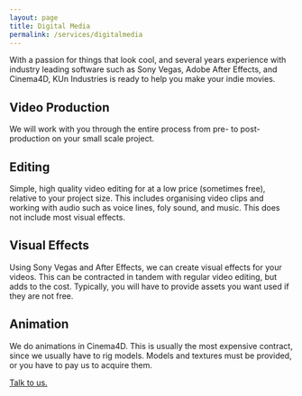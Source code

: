 ```yaml
---
layout: page
title: Digital Media
permalink: /services/digitalmedia
---
```


With a passion for things that look cool, and several years experience with industry leading software such as Sony Vegas, Adobe After Effects, and Cinema4D, KUn Industries is ready to help you make your indie movies.

## Video Production
We will work with you through the entire process from pre- to post- production on your small scale project.

## Editing
Simple, high quality video editing for at a low price (sometimes free), relative to your project size. This includes organising video clips and working with audio such as voice lines, foly sound, and music. This does not include most visual effects.

## Visual Effects
Using Sony Vegas and After Effects, we can create visual effects for your videos. This can be contracted in tandem with regular video editing, but adds to the cost. Typically, you will have to provide assets you want used if they are not free.

## Animation
We do animations in Cinema4D. This is usually the most expensive contract, since we usually have to rig models. Models and textures must be provided, or you have to pay us to acquire them.

[Talk to us.](mailto:contact@kunindustries.com)

